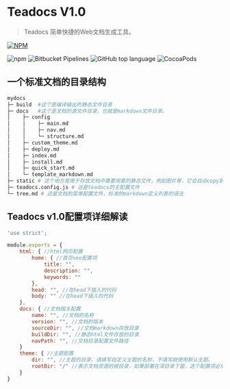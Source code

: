 # Teadocs V1.0

> Teadocs 简单快捷的Web文档生成工具。

[![NPM](https://nodei.co/npm/teadocs.png)](https://nodei.co/npm/teadocs/)

![npm](https://img.shields.io/npm/dw/teadocs.svg)
![Bitbucket Pipelines](https://img.shields.io/bitbucket/pipelines/atlassian/adf-builder-javascript.svg)
![GitHub top language](https://img.shields.io/github/languages/top/badges/shields.svg) 
![CocoaPods](https://img.shields.io/cocoapods/l/AFNetworking.svg)

## 一个标准文档的目录结构

```python
mydocs
├─ build  #这个是编译输出的静态文件目录
├─ docs   #这个是文档的源文件目录，也就是markdown文件目录。
│    ├─ config
│    │    ├─ main.md
│    │    ├─ nav.md
│    │    └─ structure.md
│    ├─ custom_theme.md
│    ├─ deploy.md
│    ├─ index.md
│    ├─ install.md
│    ├─ quick_start.md
│    └─ template_markdown.md
├─ static # 这个地方是用于存放文档中需要用要的静态文件，例如图片等，它会自动copy到build目录下。
├─ teadocs.config.js # 这是teadocs的主配置文件
└─ tree.md # 这是文档的菜单配置文件，标准的markdown定义列表的语法
```

## Teadocs v1.0配置项详细解读

```js
'use strict';

module.exports = {
    html: { //html网页配置
        home: { //首页seo配置项
            title: "",
            description: "",
            keywords: ""
        },
        head: "", //在head下插入的代码
        body: "" //在head下插入的代码
    },
    docs: { //文档相关配置
        name: "", //文档的名称
        version: "", //文档的版本
        sourceDir: "", //文档markdown存放目录
        buildDir: "", //静态html文件存放的目录
        navPath: "", //文档目录配置文件路径
    }
    theme: { //主题配置
        dir: "", //主题的目录，请填写自定义主题的名称，不填写就使用默认主题。
        rootDir: "/" //表示文档资源的根目录，如果部署在深目录下面，这个配置项必填，不然会出现找不到资源路径的错误。
    }
}
```
